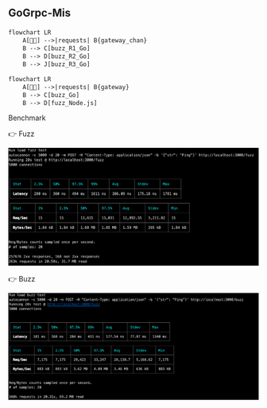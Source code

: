 ## GoGrpc-Mis

```mermaid
flowchart LR
    A[👨‍💼] -->|requests| B{gateway_chan}
    B --> C[buzz_R1_Go]
    B --> D[buzz_R2_Go]
    B --> J[buzz_R3_Go]
```

```mermaid
flowchart LR
    A[👨‍💼] -->|requests| B{gateway}
    B --> C[buzz_Go]
    B --> D[fuzz_Node.js]
```

Benchmark

👉 Fuzz

![fuzz](/assets/fuzz_2024-05-21.png)

👉 Buzz

![buzz](/assets/buzz_2024-05-21.png)
